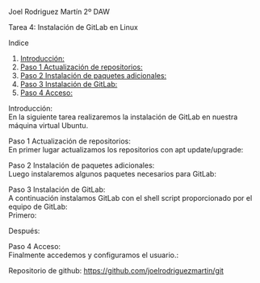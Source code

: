 Joel Rodriguez Martín
2º DAW

Tarea 4: Instalación de GitLab en Linux  

Indice  
1. [Introducción:](#introduccion)  
2. [Paso 1 Actualización de repositorios:](#paso1)  	
3. [Paso 2 Instalación de paquetes adicionales:](#paso2)  	
4. [Paso 3 Instalación de GitLab:](#paso2)	  
5. [Paso 4 Acceso:](#paso2)	  


Introducción:<a name="introduccion"></a>  
En la siguiente tarea realizaremos la instalación de GitLab en nuestra máquina virtual Ubuntu.  

Paso 1 Actualización de repositorios:<a name="paso1"></a>  
En primer lugar actualizamos los repositorios con apt update/upgrade:  


Paso 2 Instalación de paquetes adicionales:<a name="paso2"></a>  
Luego instalaremos algunos paquetes necesarios para GitLab:  


Paso 3 Instalación de GitLab:<a name="paso3"></a>  
A continuación instalamos GitLab con el shell script proporcionado por el equipo de GitLab:  
Primero:  




Después:   

Paso 4 Acceso:<a name="paso4"></a>  
Finalmente accedemos y configuramos el usuario.:  



Repositorio de github: https://github.com/joelrodriguezmartin/git
